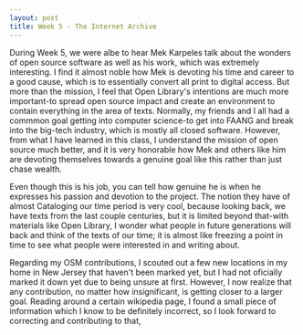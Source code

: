 ```yaml
---
layout: post
title: Week 5 - The Internet Archive
---
```


During Week 5, we were albe to hear Mek Karpeles talk about the wonders of open source software as well as his work, which was extremely interesting. I find it almost noble how Mek is devoting his time and career to a good cause, which is to essentially convert all print to digital access. But more than the mission, I feel that Open Library's intentions are much more important-to spread open source impact and create an environment to contain everything in the area of texts. Normally, my friends and I all had a commmon goal getting into computer science-to get into FAANG and break into the big-tech industry, which is mostly all closed software. However, from what I have learned in this class, I understand the mission of open source much better, and it is very honorable how Mek and others like him are devoting themselves towards a genuine goal like this rather than just chase wealth. 

Even though this is his job, you can tell how genuine he is when he expresses his passion and devotion to the project. The notion they have of almost Cataloging our time period is very cool, because looking back, we have texts from the last couple centuries, but it is limited beyond that-with materials like Open Library, I wonder what people in future generations will back and think of the texts of our time; it is almost like freezing a point in time to see what people were interested in and writing about. 

Regarding my OSM contributions, I scouted out a few new locations in my home in New Jersey that haven't been marked yet, but I had not oficially marked it down yet due to being unsure at first. However, I now realize that any contribution, no matter how insignificant, is getting closer to a larger goal. Reading around a certain wikipedia page, I found a small piece of information which I know to be definitely incorrect, so I look forward to correcting and contributing to that,
